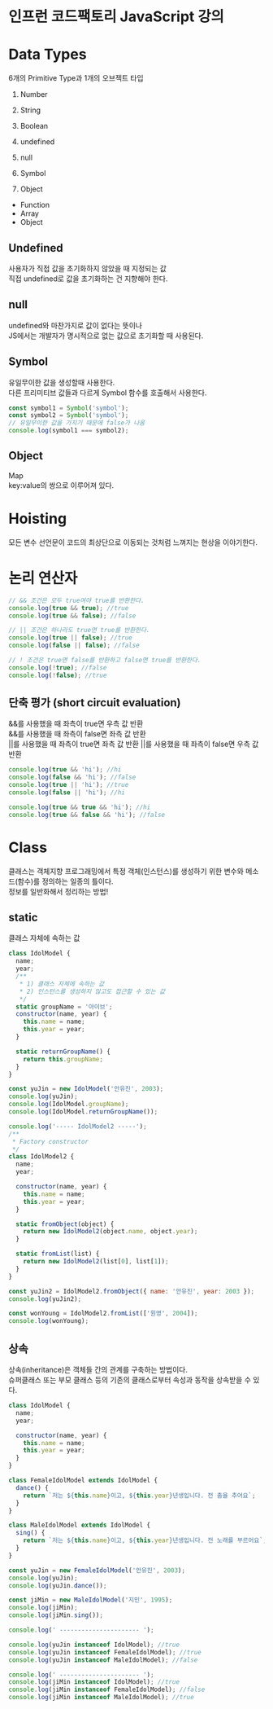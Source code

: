 # 인프런 코드팩토리 JavaScript 강의

# Data Types

6개의 Primitive Type과 1개의 오브젝트 타입

1. Number
2. String
3. Boolean
4. undefined
5. null
6. Symbol

7. Object

- Function
- Array
- Object

## Undefined

사용자가 직접 값을 초기화하지 않았을 때 지정되는 값  
직접 undefined로 값을 초기화하는 건 지향해야 한다.

## null

undefined와 마찬가지로 값이 없다는 뜻이나  
JS에서는 개발자가 명시적으로 없는 값으로 초기화할 때 사용된다.

## Symbol

유일무이한 값을 생성할때 사용한다.  
다른 프리미티브 값들과 다르게 Symbol 함수를 호출해서 사용한다.

```js
const symbol1 = Symbol('symbol');
const symbol2 = Symbol('symbol');
// 유일무이한 값을 가지기 때문에 false가 나옴
console.log(symbol1 === symbol2);
```

## Object

Map  
key:value의 쌍으로 이루어져 있다.

# Hoisting

모든 변수 선언문이 코드의 최상단으로 이동되는 것처럼 느껴지는 현상을 이야기한다.

# 논리 연산자

```js
// && 조건은 모두 true여야 true를 반환한다.
console.log(true && true); //true
console.log(true && false); //false

// || 조건은 하나라도 true면 true를 반환한다.
console.log(true || false); //true
console.log(false || false); //false

// ! 조건은 true면 false를 반환하고 false면 true를 반환한다.
console.log(!true); //false
console.log(!false); //true
```

## 단축 평가 (short circuit evaluation)

&&를 사용했을 때 좌측이 true면 우측 값 반환  
&&를 사용했을 때 좌측이 false면 좌측 값 반환  
||를 사용했을 때 좌측이 true면 좌측 값 반환
||를 사용했을 때 좌측이 false면 우측 값 반환

```js
console.log(true && 'hi'); //hi
console.log(false && 'hi'); //false
console.log(true || 'hi'); //true
console.log(false || 'hi'); //hi

console.log(true && true && 'hi'); //hi
console.log(true && false && 'hi'); //false
```

# Class

클래스는 객체지향 프로그래밍에서 특정 객체(인스턴스)를 생성하기 위한 변수와 메소드(함수)를 정의하는 일종의 틀이다.  
정보를 일반화해서 정리하는 방법!

## static

클래스 자체에 속하는 값

```js
class IdolModel {
  name;
  year;
  /**
   * 1) 클래스 자체에 속하는 값
   * 2) 인스턴스를 생성하지 않고도 접근할 수 있는 값
   */
  static groupName = '아이브';
  constructor(name, year) {
    this.name = name;
    this.year = year;
  }

  static returnGroupName() {
    return this.groupName;
  }
}

const yuJin = new IdolModel('안유진', 2003);
console.log(yuJin);
console.log(IdolModel.groupName);
console.log(IdolModel.returnGroupName());

console.log('----- IdolModel2 -----');
/**
 * Factory constructor
 */
class IdolModel2 {
  name;
  year;

  constructor(name, year) {
    this.name = name;
    this.year = year;
  }

  static fromObject(object) {
    return new IdolModel2(object.name, object.year);
  }

  static fromList(list) {
    return new IdolModel2(list[0], list[1]);
  }
}

const yuJin2 = IdolModel2.fromObject({ name: '안유진', year: 2003 });
console.log(yuJin2);

const wonYoung = IdolModel2.fromList(['원영', 2004]);
console.log(wonYoung);
```

## 상속

상속(inheritance)은 객체들 간의 관계를 구축하는 방법이다.  
슈퍼클래스 또는 부모 클래스 등의 기존의 클래스로부터 속성과 동작을 상속받을 수 있다.

```js
class IdolModel {
  name;
  year;

  constructor(name, year) {
    this.name = name;
    this.year = year;
  }
}

class FemaleIdolModel extends IdolModel {
  dance() {
    return `저는 ${this.name}이고, ${this.year}년생입니다. 전 춤을 추어요`;
  }
}

class MaleIdolModel extends IdolModel {
  sing() {
    return `저는 ${this.name}이고, ${this.year}년생입니다. 전 노래를 부르어요`;
  }
}

const yuJin = new FemaleIdolModel('안유진', 2003);
console.log(yuJin);
console.log(yuJin.dance());

const jiMin = new MaleIdolModel('지민', 1995);
console.log(jiMin);
console.log(jiMin.sing());

console.log(' ---------------------- ');

console.log(yuJin instanceof IdolModel); //true
console.log(yuJin instanceof FemaleIdolModel); //true
console.log(yuJin instanceof MaleIdolModel); //false

console.log(' ---------------------- ');
console.log(jiMin instanceof IdolModel); //true
console.log(jiMin instanceof FemaleIdolModel); //false
console.log(jiMin instanceof MaleIdolModel); //true
```
